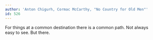 ```yaml
---
author: 'Anton Chigurh, Cormac McCarthy, "No Country for Old Men"'
id: 526
---
```


For things at a common destination there is a common path. Not always easy to see. But there.
